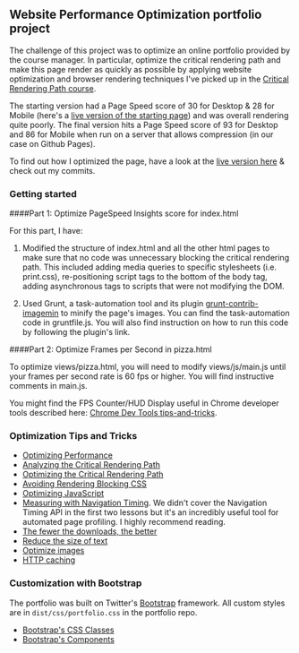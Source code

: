 ## Website Performance Optimization portfolio project

The challenge of this project was to optimize an online portfolio provided by the course manager. In particular, optimize the critical rendering path and make this page render as quickly as possible by applying website optimization and browser rendering techniques I've picked up in the [Critical Rendering Path course](https://www.udacity.com/course/ud884).

The starting version had a Page Speed score of 30 for Desktop & 28 for Mobile (here's a [live version of the starting page](http://cameronwp.github.io/udportfolio/)) and was overall rendering quite poorly. The final version hits a Page Speed score of 93 for Desktop and 86 for Mobile when run on a server that allows compression (in our case on Github Pages).

To find out how I optimized the page, have a look at the [live version here](https://spaceyrezum.github.io/website-optimization/) & check out my commits.

### Getting started

####Part 1: Optimize PageSpeed Insights score for index.html

For this part, I have:

1. Modified the structure of index.html and all the other html pages to make sure that no code was unnecessary blocking the critical rendering path. This included adding media queries to specific stylesheets (i.e. print.css), re-positioning script tags to the bottom of the body tag, adding asynchronous tags to scripts that were not modifying the DOM.

2. Used Grunt, a task-automation tool and its plugin [grunt-contrib-imagemin](https://github.com/gruntjs/grunt-contrib-imagemin) to minify the page's images. You can find the task-automation code in gruntfile.js. You will also find instruction on how to run this code by following the plugin's link.



####Part 2: Optimize Frames per Second in pizza.html

To optimize views/pizza.html, you will need to modify views/js/main.js until your frames per second rate is 60 fps or higher. You will find instructive comments in main.js.

You might find the FPS Counter/HUD Display useful in Chrome developer tools described here: [Chrome Dev Tools tips-and-tricks](https://developer.chrome.com/devtools/docs/tips-and-tricks).

### Optimization Tips and Tricks
* [Optimizing Performance](https://developers.google.com/web/fundamentals/performance/ "web performance")
* [Analyzing the Critical Rendering Path](https://developers.google.com/web/fundamentals/performance/critical-rendering-path/analyzing-crp.html "analyzing crp")
* [Optimizing the Critical Rendering Path](https://developers.google.com/web/fundamentals/performance/critical-rendering-path/optimizing-critical-rendering-path.html "optimize the crp!")
* [Avoiding Rendering Blocking CSS](https://developers.google.com/web/fundamentals/performance/critical-rendering-path/render-blocking-css.html "render blocking css")
* [Optimizing JavaScript](https://developers.google.com/web/fundamentals/performance/critical-rendering-path/adding-interactivity-with-javascript.html "javascript")
* [Measuring with Navigation Timing](https://developers.google.com/web/fundamentals/performance/critical-rendering-path/measure-crp.html "nav timing api"). We didn't cover the Navigation Timing API in the first two lessons but it's an incredibly useful tool for automated page profiling. I highly recommend reading.
* <a href="https://developers.google.com/web/fundamentals/performance/optimizing-content-efficiency/eliminate-downloads.html">The fewer the downloads, the better</a>
* <a href="https://developers.google.com/web/fundamentals/performance/optimizing-content-efficiency/optimize-encoding-and-transfer.html">Reduce the size of text</a>
* <a href="https://developers.google.com/web/fundamentals/performance/optimizing-content-efficiency/image-optimization.html">Optimize images</a>
* <a href="https://developers.google.com/web/fundamentals/performance/optimizing-content-efficiency/http-caching.html">HTTP caching</a>

### Customization with Bootstrap
The portfolio was built on Twitter's <a href="http://getbootstrap.com/">Bootstrap</a> framework. All custom styles are in `dist/css/portfolio.css` in the portfolio repo.

* <a href="http://getbootstrap.com/css/">Bootstrap's CSS Classes</a>
* <a href="http://getbootstrap.com/components/">Bootstrap's Components</a>
